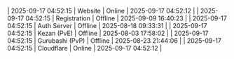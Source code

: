 | 2025-09-17 04:52:15 | Website | Online | 2025-09-17 04:52:12 |
| 2025-09-17 04:52:15 | Registration | Offline | 2025-09-09 16:40:23 |
| 2025-09-17 04:52:15 | Auth Server | Offline | 2025-08-18 09:33:31 |
| 2025-09-17 04:52:15 | Kezan (PvE) | Offline | 2025-08-03 17:58:02 |
| 2025-09-17 04:52:15 | Gurubashi (PvP) | Offline | 2025-08-23 21:44:06 |
| 2025-09-17 04:52:15 | Cloudflare | Online | 2025-09-17 04:52:12 |
